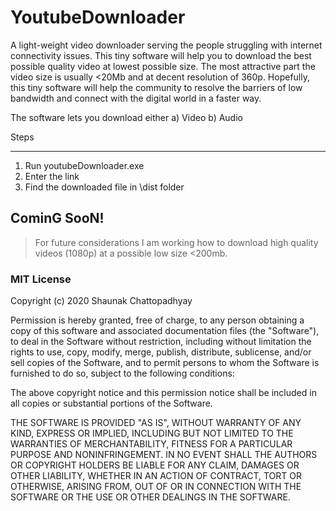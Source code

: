 # YoutubeDownloader

A light-weight video downloader serving the people struggling with internet connectivity issues. This tiny software will help you to download the best possible quality video at lowest possible size. The most attractive part the video size is usually <20Mb and at decent resolution of 360p. Hopefully, this tiny software will help the community to resolve the barriers of low bandwidth and connect with the digital world in a faster way.

The software lets you download either 
a) Video
b) Audio

Steps
____________________________________________________________

1. Run youtubeDownloader.exe
2. Enter the link
3. Find the downloaded file in \dist folder

## CominG SooN!
> For future considerations I am working how to download high quality videos (1080p) at a possible low size <200mb.

### MIT License

Copyright (c) 2020 Shaunak Chattopadhyay

Permission is hereby granted, free of charge, to any person obtaining a copy
of this software and associated documentation files (the "Software"), to deal
in the Software without restriction, including without limitation the rights
to use, copy, modify, merge, publish, distribute, sublicense, and/or sell
copies of the Software, and to permit persons to whom the Software is
furnished to do so, subject to the following conditions:

The above copyright notice and this permission notice shall be included in all
copies or substantial portions of the Software.

THE SOFTWARE IS PROVIDED "AS IS", WITHOUT WARRANTY OF ANY KIND, EXPRESS OR
IMPLIED, INCLUDING BUT NOT LIMITED TO THE WARRANTIES OF MERCHANTABILITY,
FITNESS FOR A PARTICULAR PURPOSE AND NONINFRINGEMENT. IN NO EVENT SHALL THE
AUTHORS OR COPYRIGHT HOLDERS BE LIABLE FOR ANY CLAIM, DAMAGES OR OTHER
LIABILITY, WHETHER IN AN ACTION OF CONTRACT, TORT OR OTHERWISE, ARISING FROM,
OUT OF OR IN CONNECTION WITH THE SOFTWARE OR THE USE OR OTHER DEALINGS IN THE
SOFTWARE.

